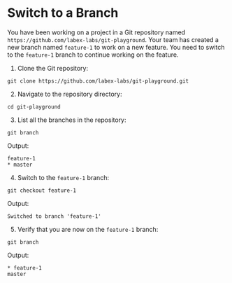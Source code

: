 # Switch to a Branch

You have been working on a project in a Git repository named `https://github.com/labex-labs/git-playground`. Your team has created a new branch named `feature-1` to work on a new feature. You need to switch to the `feature-1` branch to continue working on the feature.

1. Clone the Git repository:

```shell
git clone https://github.com/labex-labs/git-playground.git
```

2. Navigate to the repository directory:

```shell
cd git-playground
```

3. List all the branches in the repository:

```shell
git branch
```

Output:

```shell
feature-1
* master
```

4. Switch to the `feature-1` branch:

```shell
git checkout feature-1
```

Output:

```shell
Switched to branch 'feature-1'
```

5. Verify that you are now on the `feature-1` branch:

```shell
git branch
```

Output:

```shell
* feature-1
master
```
